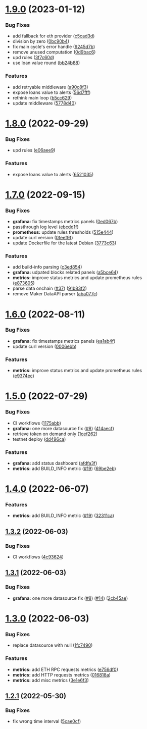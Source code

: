 # [1.9.0](https://github.com/lidofinance/maker-risks-bot/compare/1.8.0...1.9.0) (2023-01-12)


### Bug Fixes

* add fallback for eth provider ([c5cad3d](https://github.com/lidofinance/maker-risks-bot/commit/c5cad3d9fc5fab7d93a35a7b66fba8eb832b0f6b))
* division by zero ([0bc90b4](https://github.com/lidofinance/maker-risks-bot/commit/0bc90b4662a8b8a317aa6c047d007166fae8bf49))
* fix main cycle's error handle ([9245d7b](https://github.com/lidofinance/maker-risks-bot/commit/9245d7bc6d90bc756fc8893ef46585cf7ad05041))
* remove unused computation ([0d9bac6](https://github.com/lidofinance/maker-risks-bot/commit/0d9bac6b1eef5fed09ce5b6e65f8f3623924fdf4))
* upd rules ([3f7c60d](https://github.com/lidofinance/maker-risks-bot/commit/3f7c60dc2f5af7cf656fffb762c9e4fce9b41b6e))
* use loan value round ([bb24b88](https://github.com/lidofinance/maker-risks-bot/commit/bb24b88dfdfce666cfd2286e46dcb442179735bd))


### Features

* add retryable middleware ([a90c8f3](https://github.com/lidofinance/maker-risks-bot/commit/a90c8f352a76512cbe0a6c0c0af385907daa1608))
* expose loans value to alerts ([56d7fff](https://github.com/lidofinance/maker-risks-bot/commit/56d7fff2e399e1d1defd3c5b91c7dd9c0d038de0))
* rethink main loop ([b5cc629](https://github.com/lidofinance/maker-risks-bot/commit/b5cc6295b89da4aa93ee60dbb6d557337bb7e422))
* update middleware ([5778d40](https://github.com/lidofinance/maker-risks-bot/commit/5778d40380efb254fe7d46cfd99eb067dc9a6bc3))



# [1.8.0](https://github.com/lidofinance/maker-risks-bot/compare/1.7.0...1.8.0) (2022-09-29)


### Bug Fixes

* upd rules ([e06aee9](https://github.com/lidofinance/maker-risks-bot/commit/e06aee9969f1b2aa5344e62df98c6b01d5762441))


### Features

* expose loans value to alerts ([6521035](https://github.com/lidofinance/maker-risks-bot/commit/6521035e56c3ac8079bf2a4f62354893d01e09e7))



# [1.7.0](https://github.com/lidofinance/maker-risks-bot/compare/1.6.0...1.7.0) (2022-09-15)


### Bug Fixes

* **grafana:** fix timestamps metrics panels ([0ed067b](https://github.com/lidofinance/maker-risks-bot/commit/0ed067be39650d252eb89c55733d4975684f2ec3))
* passthrough log level ([ebcdd1f](https://github.com/lidofinance/maker-risks-bot/commit/ebcdd1fb19b21b502150e86c81c813fc669044b7))
* **prometheus:** update rules thresholds ([515e444](https://github.com/lidofinance/maker-risks-bot/commit/515e44490aa025313617de1e6aa750d8a010b38f))
* update curl version ([0feef9f](https://github.com/lidofinance/maker-risks-bot/commit/0feef9f67251fde6cd6d6bbd06755f69bb998093))
* update Dockerfile for the latest Debian ([3773c63](https://github.com/lidofinance/maker-risks-bot/commit/3773c631b1220563a5f9edcfdcdaefc315514004))


### Features

* add build-info parsing ([c3ed854](https://github.com/lidofinance/maker-risks-bot/commit/c3ed854a6f06ee53044931f6b15065fff8503e39))
* **grafana:** udpated blocks related panels ([a5bce64](https://github.com/lidofinance/maker-risks-bot/commit/a5bce64102194f53bfd56aa56721056cd05c0a68))
* **metrics:** improve status metrics and update prometheus rules ([e873605](https://github.com/lidofinance/maker-risks-bot/commit/e8736058561fec59a1661d3f035179ea637b868d))
* parse data onchain ([#37](https://github.com/lidofinance/maker-risks-bot/issues/37)) ([91b83f2](https://github.com/lidofinance/maker-risks-bot/commit/91b83f23a8e8d6ef0a9aa4a7af0374bb3be3fa13))
* remove Maker DataAPI parser ([aba077c](https://github.com/lidofinance/maker-risks-bot/commit/aba077c84be4501d08571c1a98c67c7df121e5a7))



# [1.6.0](https://github.com/lidofinance/maker-risks-bot/compare/1.5.0...1.6.0) (2022-08-11)


### Bug Fixes

* **grafana:** fix timestamps metrics panels ([ea1ab4f](https://github.com/lidofinance/maker-risks-bot/commit/ea1ab4fcce0ae9999267ce30437d64973f64a558))
* update curl version ([0006ebb](https://github.com/lidofinance/maker-risks-bot/commit/0006ebbffded4161f95ac0ac36196c3eab9e6989))


### Features

* **metrics:** improve status metrics and update prometheus rules ([e9374ec](https://github.com/lidofinance/maker-risks-bot/commit/e9374ecd4d854e6f2b8d9259f85a6d3d7bb16fa3))



# [1.5.0](https://github.com/lidofinance/maker-risks-bot/compare/1.4.0...1.5.0) (2022-07-29)


### Bug Fixes

* CI workflows ([1175abb](https://github.com/lidofinance/maker-risks-bot/commit/1175abb27a89f17b4dc7791c82350dfff0617ff0))
* **grafana:** one more datasource fix ([#8](https://github.com/lidofinance/maker-risks-bot/issues/8)) ([414aecf](https://github.com/lidofinance/maker-risks-bot/commit/414aecf9c0846cbffe2c7a56a96ae1534a0b16a9))
* retrieve token on demand only ([1cef262](https://github.com/lidofinance/maker-risks-bot/commit/1cef262e96fb2c17f64d40c1cd65e2ccde6b48e0))
* testnet deploy ([dd496ca](https://github.com/lidofinance/maker-risks-bot/commit/dd496ca27ed5bc6c9e72094dfb8526ce1ef86371))


### Features

* **grafana:** add status dashboard ([afdfa3f](https://github.com/lidofinance/maker-risks-bot/commit/afdfa3f2ca48bfda1fbb480712ac998e0b4f1f55))
* **metrics:** add BUILD_INFO metric ([#19](https://github.com/lidofinance/maker-risks-bot/issues/19)) ([69be2eb](https://github.com/lidofinance/maker-risks-bot/commit/69be2eba999fd0a7b92896fd2ca5197f7b46d70e))



# [1.4.0](https://github.com/lidofinance/maker-risks-bot/compare/1.3.2...1.4.0) (2022-06-07)


### Features

* **metrics:** add BUILD_INFO metric ([#19](https://github.com/lidofinance/maker-risks-bot/issues/19)) ([32311ca](https://github.com/lidofinance/maker-risks-bot/commit/32311caeb20ac24439aae77a6bf5fea45dc6566c))



## [1.3.2](https://github.com/lidofinance/maker-risks-bot/compare/1.3.1...1.3.2) (2022-06-03)


### Bug Fixes

* CI workflows ([4c93624](https://github.com/lidofinance/maker-risks-bot/commit/4c93624cbe141929d2d8220cd8aff69bbb0a266d))



## [1.3.1](https://github.com/lidofinance/maker-risks-bot/compare/1.3.0...1.3.1) (2022-06-03)


### Bug Fixes

* **grafana:** one more datasource fix ([#8](https://github.com/lidofinance/maker-risks-bot/issues/8)) ([#14](https://github.com/lidofinance/maker-risks-bot/issues/14)) ([2cb45ae](https://github.com/lidofinance/maker-risks-bot/commit/2cb45ae9d9ff55244ebbf8dd6586d93e98b858db))



# [1.3.0](https://github.com/lidofinance/maker-risks-bot/compare/1.2.1...1.3.0) (2022-06-03)


### Bug Fixes

* replace datasource with null ([1fc7490](https://github.com/lidofinance/maker-risks-bot/commit/1fc7490d2f14252f5edcd77335db6f087549945d))


### Features

* **metrics:** add ETH RPC requests metrics ([e756df0](https://github.com/lidofinance/maker-risks-bot/commit/e756df01824f8f42fd02b42a23750370d131da3d))
* **metrics:** add HTTP requests metrics ([016818a](https://github.com/lidofinance/maker-risks-bot/commit/016818ac80a51d3b131df5bb4938ab1cc730c657))
* **metrics:** add misc metrics ([3e1e6f3](https://github.com/lidofinance/maker-risks-bot/commit/3e1e6f36fadfd36fa1f429dcd2d1d5ebc9685112))



## [1.2.1](https://github.com/lidofinance/maker-risks-bot/compare/1.2.0...1.2.1) (2022-05-30)


### Bug Fixes

* fix wrong time interval ([5cae0cf](https://github.com/lidofinance/maker-risks-bot/commit/5cae0cf20b8e718bea0ce9132546b478bba5cb6c))



